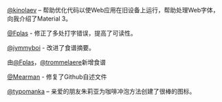 [@kinolaev](https://github.com/kinolaev) – 帮助优化代码以使Web应用在旧设备上运行，帮助处理Web字体，向我介绍了Material 3。

[@Fplas](https://github.com/Fplas) - 修正了多处打字错误，提高了可读性。

[@jymmyboi](https://github.com/jymmyboi) - 改进了食谱摘要。

由[@Fplas](https://github.com/Fplas)，[@trommelaere](https://github.com/trommelaere)新增食谱

[@Mearman](https://github.com/Mearman) - 修复了Github自述文件

[@typomanka](https://github.com/typomanka) – 亲爱的朋友朱莉亚为咖啡冲泡方法创建了很棒的图标。
